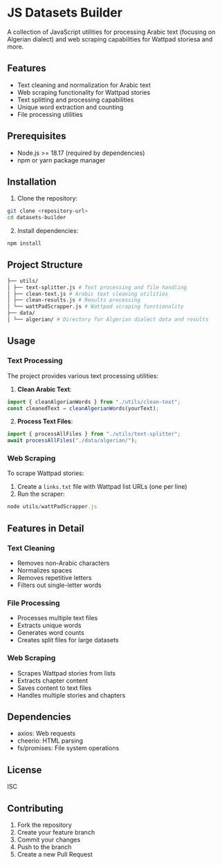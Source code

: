 # JS Datasets Builder

A collection of JavaScript utilities for processing Arabic text (focusing on Algerian dialect) and web scraping capabilities for Wattpad storiesa and more.

## Features

- Text cleaning and normalization for Arabic text
- Web scraping functionality for Wattpad stories
- Text splitting and processing capabilities
- Unique word extraction and counting
- File processing utilities

## Prerequisites

- Node.js >= 18.17 (required by dependencies)
- npm or yarn package manager

## Installation

1. Clone the repository:

```bash
git clone <repository-url>
cd datasets-builder
```

2. Install dependencies:

```bash
npm install
```

## Project Structure

```bash
├── utils/
│ ├── text-splitter.js # Text processing and file handling
│ ├── clean-text.js # Arabic text cleaning utilities
│ ├── clean-results.js # Results processing
│ └── wattPadScrapper.js # Wattpad scraping functionality
├── data/
│ └── algerian/ # Directory for Algerian dialect data and results
```

## Usage

### Text Processing

The project provides various text processing utilities:

1. **Clean Arabic Text**:

```javascript
import { cleanAlgerianWords } from "./utils/clean-text";
const cleanedText = cleanAlgerianWords(yourText);
```

2. **Process Text Files**:

```javascript
import { processAllFiles } from "./utils/text-splitter";
await processAllFiles("./data/algerian/");
```

### Web Scraping

To scrape Wattpad stories:

1. Create a `links.txt` file with Wattpad list URLs (one per line)
2. Run the scraper:

```javascript
node utils/wattPadScrapper.js
```

## Features in Detail

### Text Cleaning

- Removes non-Arabic characters
- Normalizes spaces
- Removes repetitive letters
- Filters out single-letter words

### File Processing

- Processes multiple text files
- Extracts unique words
- Generates word counts
- Creates split files for large datasets

### Web Scraping

- Scrapes Wattpad stories from lists
- Extracts chapter content
- Saves content to text files
- Handles multiple stories and chapters

## Dependencies

- axios: Web requests
- cheerio: HTML parsing
- fs/promises: File system operations

## License

ISC

## Contributing

1. Fork the repository
2. Create your feature branch
3. Commit your changes
4. Push to the branch
5. Create a new Pull Request
